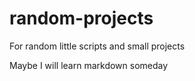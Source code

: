 # random-projects
For random little scripts and small projects

Maybe I will learn markdown someday 
